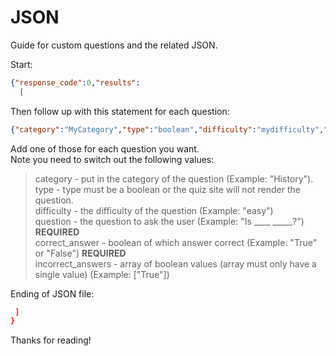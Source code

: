 # JSON

Guide for custom questions and the related JSON.  

Start:

```json
{"response_code":0,"results":
  [
```

Then follow up with this statement for each question:

```json
{"category":"MyCategory","type":"boolean","difficulty":"mydifficulty","question":"Example Question","correct_answer":"mybooleanvalue","incorrect_answers":["mybooleanvalue"]},
```

Add one of those for each question you want.  
Note you need to switch out the following values:
> category - put in the category of the question (Example: "History").
> type - type must be a boolean or the quiz site will not render the question.    
> difficulty - the difficulty of the question (Example: "easy")  
> question - the question to ask the user (Example: "Is ____ _____?") **REQUIRED**  
> correct_answer - boolean of which answer correct (Example: "True" or "False") **REQUIRED**  
> incorrect_answers - array of boolean values (array must only have a single value) (Example: ["True"])  

Ending of JSON file:

```json
 ]
}
```

Thanks for reading!  
